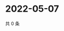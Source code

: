 # 2022-05-07

共 0 条

<!-- BEGIN WEIBO -->
<!-- 最后更新时间 Sat May 07 2022 20:26:37 GMT+0800 (China Standard Time) -->

<!-- END WEIBO -->
